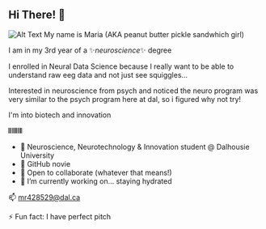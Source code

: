 ## Hi There! 👋
![Alt Text](https://wallup.net/wp-content/uploads/2016/02/18/286992-nature-colorful-photography.jpg)
My name is Maria (AKA peanut butter pickle sandwhich girl)

I am in my 3rd year of a ✨*neuroscience*✨ degree

I enrolled in Neural Data Science because I really want to be able to understand raw eeg data and not just see squiggles...

Interested in neuroscience from psych and noticed the neuro program was very similar to the psych program here at dal, so i figured why not try!

I'm into biotech and innovation

𝄃𝄃𝄂𝄂𝄀𝄁𝄃𝄂𝄂𝄃


- 🔭 Neuroscience, Neurotechnology & Innovation student @ Dalhousie University
- 🌱 GitHub novie
- 👯 Open to collaborate (whatever that means!)
- 💬 I’m currently working on... staying hydrated

📫 mr428529@dal.ca

⚡ Fun fact: I have perfect pitch

<!--
**maregh/maregh** is a ✨ _special_ ✨ repository because its `README.md` (this file) appears on your GitHub profile.

Here are some ideas to get you started:

- 🔭 I’m currently working on ...
- 🌱 I’m currently learning ...
- 👯 I’m looking to collaborate on ...
- 🤔 I’m looking for help with ...
- 💬 Ask me about ...
- 📫 How to reach me: ...
- 😄 Pronouns: ...
- ⚡ Fun fact: ...
-->
